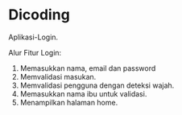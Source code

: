 # Dicoding
Aplikasi-Login.

Alur Fitur Login:
1. Memasukkan nama, email dan password
2. Memvalidasi masukan.
3. Memvalidasi pengguna dengan deteksi wajah.
4. Memasukkan nama ibu untuk validasi.
5. Menampilkan halaman home.
